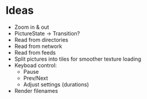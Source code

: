 # Ideas

* Zoom in & out
* PictureState -> Transition?
* Read from directories
* Read from network
* Read from feeds
* Split pictures into tiles for smoother texture loading
* Keyboad control:
  * Pause
  * Prev/Next
  * Adjust settings (durations)
* Render filenames
